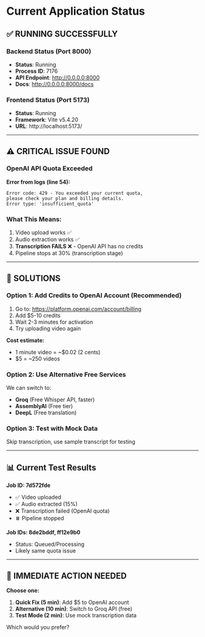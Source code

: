 # Current Application Status

## ✅ RUNNING SUCCESSFULLY

### Backend Status (Port 8000)
- **Status**: Running
- **Process ID**: 7176
- **API Endpoint**: http://0.0.0.0:8000
- **Docs**: http://0.0.0.0:8000/docs

### Frontend Status (Port 5173)
- **Status**: Running
- **Framework**: Vite v5.4.20
- **URL**: http://localhost:5173/

---

## ⚠️ CRITICAL ISSUE FOUND

### OpenAI API Quota Exceeded

**Error from logs (line 54):**
```
Error code: 429 - You exceeded your current quota, 
please check your plan and billing details.
Error type: 'insufficient_quota'
```

### What This Means:
1. Video upload works ✅
2. Audio extraction works ✅
3. **Transcription FAILS** ❌ - OpenAI API has no credits
4. Pipeline stops at 30% (transcription stage)

---

## 🔧 SOLUTIONS

### Option 1: Add Credits to OpenAI Account (Recommended)
1. Go to: https://platform.openai.com/account/billing
2. Add $5-10 credits
3. Wait 2-3 minutes for activation
4. Try uploading video again

**Cost estimate:**
- 1 minute video = ~$0.02 (2 cents)
- $5 = ~250 videos

### Option 2: Use Alternative Free Services
We can switch to:
- **Groq** (Free Whisper API, faster)
- **AssemblyAI** (Free tier)
- **DeepL** (Free translation)

### Option 3: Test with Mock Data
Skip transcription, use sample transcript for testing

---

## 📊 Current Test Results

**Job ID: 7d572fde**
- ✅ Video uploaded
- ✅ Audio extracted (15%)
- ❌ Transcription failed (OpenAI quota)
- ⏸️ Pipeline stopped

**Job IDs: 8de2bddf, ff12e9b0**
- Status: Queued/Processing
- Likely same quota issue

---

## 🎯 IMMEDIATE ACTION NEEDED

**Choose one:**

1. **Quick Fix (5 min)**: Add $5 to OpenAI account
2. **Alternative (10 min)**: Switch to Groq API (free)
3. **Test Mode (2 min)**: Use mock transcription data

Which would you prefer?

